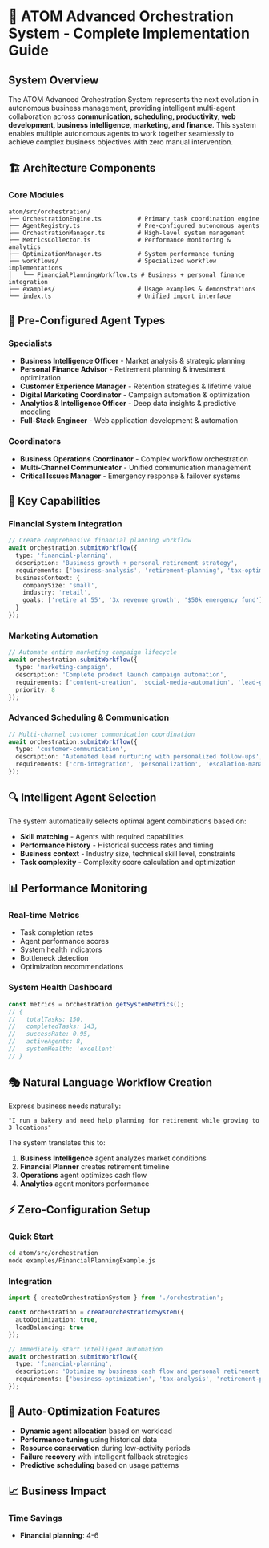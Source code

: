 
# 🚀 ATOM Advanced Orchestration System - Complete Implementation Guide

## System Overview

The ATOM Advanced Orchestration System represents the next evolution in autonomous business management, providing intelligent multi-agent collaboration across **communication, scheduling, productivity, web development, business intelligence, marketing, and finance**. This system enables multiple autonomous agents to work together seamlessly to achieve complex business objectives with zero manual intervention.

## 🏗️ Architecture Components

### Core Modules

```
atom/src/orchestration/
├── OrchestrationEngine.ts          # Primary task coordination engine
├── AgentRegistry.ts                # Pre-configured autonomous agents
├── OrchestrationManager.ts         # High-level system management
├── MetricsCollector.ts             # Performance monitoring & analytics
├── OptimizationManager.ts          # System performance tuning
├── workflows/                      # Specialized workflow implementations
│   └── FinancialPlanningWorkflow.ts # Business + personal finance integration
├── examples/                       # Usage examples & demonstrations
└── index.ts                        # Unified import interface
```

## 🤖 Pre-Configured Agent Types

### Specialists

- **Business Intelligence Officer** - Market analysis & strategic planning
- **Personal Finance Advisor** - Retirement planning & investment optimization  
- **Customer Experience Manager** - Retention strategies & lifetime value
- **Digital Marketing Coordinator** - Campaign automation & optimization
- **Analytics & Intelligence Officer** - Deep data insights & predictive modeling
- **Full-Stack Engineer** - Web application development & automation

### Coordinators

- **Business Operations Coordinator** - Complex workflow orchestration
- **Multi-Channel Communicator** - Unified communication management
- **Critical Issues Manager** - Emergency response & failover systems

## 🎯 Key Capabilities

### Financial System Integration
```typescript
// Create comprehensive financial planning workflow
await orchestration.submitWorkflow({
  type: 'financial-planning',
  description: 'Business growth + personal retirement strategy',
  requirements: ['business-analysis', 'retirement-planning', 'tax-optimization'],
  businessContext: {
    companySize: 'small',
    industry: 'retail',
    goals: ['retire at 55', '3x revenue growth', '$50k emergency fund']
  }
});
```

### Marketing Automation
```typescript
// Automate entire marketing campaign lifecycle
await orchestration.submitWorkflow({
  type: 'marketing-campaign',
  description: 'Complete product launch campaign automation',
  requirements: ['content-creation', 'social-media-automation', 'lead-generation'],
  priority: 8
});
```

### Advanced Scheduling & Communication
```typescript
// Multi-channel customer communication coordination
await orchestration.submitWorkflow({
  type: 'customer-communication',
  description: 'Automated lead nurturing with personalized follow-ups',
  requirements: ['crm-integration', 'personalization', 'escalation-management']
});
```

## 🔍 Intelligent Agent Selection

The system automatically selects optimal agent combinations based on:
- **Skill matching** - Agents with required capabilities
- **Performance history** - Historical success rates and timing
- **Business context** - Industry size, technical skill level, constraints
- **Task complexity** - Complexity score calculation and optimization

## 📊 Performance Monitoring

### Real-time Metrics
- Task completion rates
- Agent performance scores
- System health indicators
- Bottleneck detection
- Optimization recommendations

### System Health Dashboard
```typescript
const metrics = orchestration.getSystemMetrics();
// {
//   totalTasks: 150,
//   completedTasks: 143,
//   successRate: 0.95,
//   activeAgents: 8,
//   systemHealth: 'excellent'
// }
```

## 🎭 Natural Language Workflow Creation

Express business needs naturally:
```
"I run a bakery and need help planning for retirement while growing to 3 locations"
```

The system translates this to:
1. **Business Intelligence** agent analyzes market conditions
2. **Financial Planner** creates retirement timeline
3. **Operations** agent optimizes cash flow
4. **Analytics** agent monitors performance

## ⚡ Zero-Configuration Setup

### Quick Start
```bash
cd atom/src/orchestration
node examples/FinancialPlanningExample.js
```

### Integration
```typescript
import { createOrchestrationSystem } from './orchestration';

const orchestration = createOrchestrationSystem({
  autoOptimization: true,
  loadBalancing: true
});

// Immediately start intelligent automation
await orchestration.submitWorkflow({
  type: 'financial-planning',
  description: 'Optimize my business cash flow and personal retirement',
  requirements: ['business-optimization', 'tax-analysis', 'retirement-planning']
});
```

## 🔄 Auto-Optimization Features

- **Dynamic agent allocation** based on workload
- **Performance tuning** using historical data
- **Resource conservation** during low-activity periods
- **Failure recovery** with intelligent fallback strategies
- **Predictive scheduling** based on usage patterns

## 📈 Business Impact

### Time Savings
- **Financial planning**: 4-6